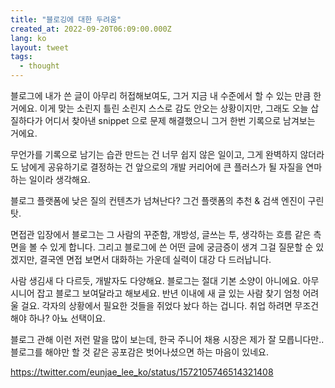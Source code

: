 ```yaml
---
title: "블로깅에 대한 두려움"
created_at: 2022-09-20T06:09:00.000Z
lang: ko
layout: tweet
tags:
  - thought
---
```


블로그에 내가 쓴 글이 아무리 허접해보여도, 그거 지금 내 수준에서 할 수 있는 만큼 한 거에요. 이게 맞는 소린지 틀린 소린지 스스로 감도 안오는 상황이지만, 그래도 오늘 삽질하다가 어디서 찾아낸 snippet 으로 문제 해결했으니 그거 한번 기록으로 남겨보는 거에요.

무언가를 기록으로 남기는 습관 만드는 건 너무 쉽지 않은 일이고, 그게 완벽하지 않더라도 남에게 공유하기로 결정하는 건 앞으로의 개발 커리어에 큰 플러스가 될 자질을 연마하는 일이라 생각해요.

블로그 플랫폼에 낮은 질의 컨텐츠가 넘쳐난다? 그건 플랫폼의 추천 & 검색 엔진이 구린 탓.

면접관 입장에서 블로그는 그 사람의 꾸준함, 개방성, 글쓰는 투, 생각하는 흐름 같은 측면을 볼 수 있게 합니다. 그리고 블로그에 쓴 어떤 글에 궁금증이 생겨 그걸 질문할 순 있겠지만, 결국엔 면접 보면서 대화하는 가운데 실력이 대강 다 드러납니다.

사람 생김새 다 다르듯, 개발자도 다양해요. 블로그는 절대 기본 소양이 아니에요. 아무 시니어 잡고 블로그 보여달라고 해보세요. 반년 이내에 새 글 있는 사람 찾기 엄청 어려울 걸요. 각자의 상황에서 필요한 것들을 쥐었다 놨다 하는 겁니다. 취업 하려면 무조건 해야 하나? 아뇨 선택이요.

블로그 관해 이런 저런 말을 많이 보는데, 한국 주니어 채용 시장은 제가 잘 모릅니다만.. 블로그를 해야만 할 것 같은 공포감은 벗어나셨으면 하는 마음이 있네요.

https://twitter.com/eunjae_lee_ko/status/1572105746514321408